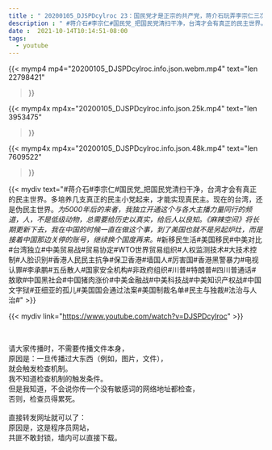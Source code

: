 ```yaml
---
title : " 20200105_DJSPDcylroc 23：国民党才是正宗的共产党，蒋介石玩弄李宗仁三次，最终把国民党推向了历史罪党的第一位。解散国民党，台湾才会有真正的民主，请培养出一个真正的民主党派出来与民进党竞争吧。 "
description : " #蒋介石#李宗仁#国民党_把国民党清扫干净，台湾才会有真正的民主世界。多培养几支真正的民主小党起来，才能实现真民主。现在的台湾，还是伪民主世界。_为5000年后的来者，我独立开通这个与各大主播力量同行的频道，人，不是低级动物，总需要给历史以真实，给后人以良知。《麻辣空间》将长期更新下去，我在中国的时候一直在做这个事，到了美国也就不是另起炉灶，而是接着中国那边关停的账号，继续换个国度再来。_#新移民生活#美国移民#中美对比#台湾独立#中美贸易战#贸易协定#WTO世界贸易组织#人权监测技术#大技术控制#人脸识别#香港人民民主抗争#保卫香港#墙国人#厉害国#香港黑警暴力#电视认罪#李承鹏#五岳散人#国家安全机构#非政府组织#川普#特朗普#四川普通话#敖歌#中国黑社会#中国猪肉涨价#中美金融战#中美科技战#中美知识产权战#中国文字狱#亚细亚的孤儿#美国国会通过法案#美国制裁名单#民主与独裁#法治与人治# "
date :  2021-10-14T10:14:51-08:00
tags:
  - youtube
---
```


{{< mymp4 mp4="20200105_DJSPDcylroc.info.json.webm.mp4" 
text="len 22798421"
>}}

{{< mymp4x  mp4x="20200105_DJSPDcylroc.info.json.25k.mp4"
text="len 3953475"
>}}

{{< mymp4x  mp4x="20200105_DJSPDcylroc.info.json.48k.mp4"
text="len 7609522"
>}}


{{< mydiv text="#蒋介石#李宗仁#国民党_把国民党清扫干净，台湾才会有真正的民主世界。多培养几支真正的民主小党起来，才能实现真民主。现在的台湾，还是伪民主世界。_为5000年后的来者，我独立开通这个与各大主播力量同行的频道，人，不是低级动物，总需要给历史以真实，给后人以良知。《麻辣空间》将长期更新下去，我在中国的时候一直在做这个事，到了美国也就不是另起炉灶，而是接着中国那边关停的账号，继续换个国度再来。_#新移民生活#美国移民#中美对比#台湾独立#中美贸易战#贸易协定#WTO世界贸易组织#人权监测技术#大技术控制#人脸识别#香港人民民主抗争#保卫香港#墙国人#厉害国#香港黑警暴力#电视认罪#李承鹏#五岳散人#国家安全机构#非政府组织#川普#特朗普#四川普通话#敖歌#中国黑社会#中国猪肉涨价#中美金融战#中美科技战#中美知识产权战#中国文字狱#亚细亚的孤儿#美国国会通过法案#美国制裁名单#民主与独裁#法治与人治#" >}}
<br>

{{< mydiv link="https://www.youtube.com/watch?v=DJSPDcylroc" >}}


<br>

请大家传播时，不需要传播文件本身，<br>
原因是：一旦传播过大东西（例如，图片，文件），<br>
就会触发检查机制。<br>
我不知道检查机制的触发条件。<br>
但是我知道，不会说你传一个没有敏感词的网络地址都检查，<br>
否则，检查员得累死。<br><br>
直接转发网址就可以了：<br>
原因是，这是程序员网站，<br>
共匪不敢封锁，墙内可以直接下载。


